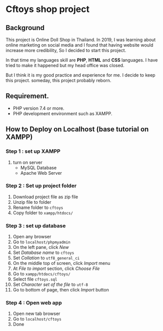 # Cftoys shop project

## Background
This project is Online Doll Shop in Thailand. In 2019, I was learning about online marketing on social media and I found that having website would increase more credibility, So I decided to start this project.

In that time my languages skill are **PHP**, **HTML** and **CSS** languages. I have tried to make it happened but my head office was closed.

But I think it is my good practice and experience for me. I decide to keep this project. someday, this project probably reborn.

## Requirement.
- PHP version 7.4 or more.
- PHP development environment such as XAMPP.

## How to Deploy on Localhost (base tutorial on XAMPP)

### Step 1 : set up XAMPP
1. turn on server
    - MySQL Database
    - Apache Web Server

### Step 2 : Set up project folder
1. Download project file as zip file
2. Unzip file to folder
3. Rename folder to `cftoys`
3. Copy folder to `xampp/htdocs/`

### Step 3 : set up database
1. Open any browser
2. Go to `localhost/phpmyadmin`
3. On the left pane, click *New*
4. Set *Database name* to `cftoys`
5. Set *Collation* to `utf8_general_ci`
6. On the middle top of screen, click *Import* menu
7. At *File to import* section, click *Choose File*
8. Go to `xampp/htdocs/cftoys/`
9. Select file `cftoys.sql`
10. Set *Character set of the file* to `utf-8`
11. Go to bottom of page, then click *Import* button

### Step 4 : Open web app
1. Open new tab browser
2. Go to `localhost/cftoys`
3. Done

